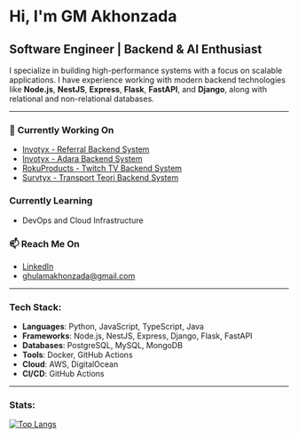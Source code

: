 # Hi, I'm GM Akhonzada

## Software Engineer | Backend & AI Enthusiast

I specialize in building high-performance systems with a focus on scalable applications. I have experience working with modern backend technologies like **Node.js**, **NestJS**, **Express**, **Flask**, **FastAPI**, and **Django**, along with relational and non-relational databases.

---

### 🔭 **Currently Working On**
- [Invotyx - Referral Backend System](https://github.com/Invotyx/referral-back-end)
- [Invotyx - Adara Backend System](https://github.com/Invotyx/adara-vpn-backend)
- [RokuProducts - Twitch TV Backend System](https://github.com/RokuProducts/twitch-back-end)
- [Survtyx - Transport Teori Backend System](https://github.com/SyedHamzaAzhar/driver-license-backend)

### **Currently Learning**
- DevOps and Cloud Infrastructure

### 📫 **Reach Me On**
- [LinkedIn](https://www.linkedin.com/in/gm-akhonzada)
- [ghulamakhonzada@gmail.com](mailto:ghulamakhonzada@gmail.com)

---

### **Tech Stack:**
- **Languages**: Python, JavaScript, TypeScript, Java
- **Frameworks**: Node.js, NestJS, Express, Django, Flask, FastAPI
- **Databases**: PostgreSQL, MySQL, MongoDB
- **Tools**: Docker, GitHub Actions
- **Cloud**: AWS, DigitalOcean
- **CI/CD**: GitHub Actions

---

### **Stats:**
[![Top Langs](https://github-readme-stats.vercel.app/api/top-langs/?username=akhonzada18&layout=compact&theme=radical)](https://github.com/anuraghazra/github-readme-stats)
